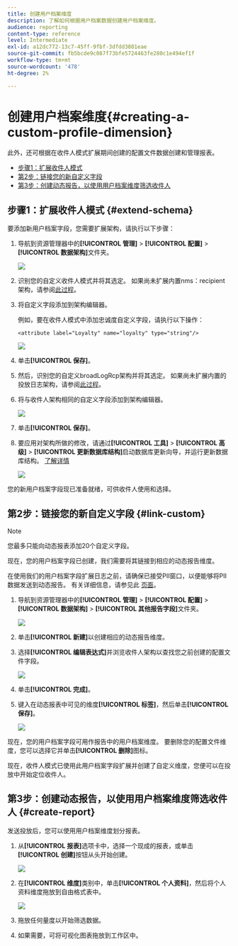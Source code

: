 ```yaml
---
title: 创建用户档案维度
description: 了解如何根据用户档案数据创建用户档案维度。
audience: reporting
content-type: reference
level: Intermediate
exl-id: a12dc772-13c7-45ff-9fbf-3dfdd3801eae
source-git-commit: fb5bcde9c087f73bfe5724463fe280c1e494ef1f
workflow-type: tm+mt
source-wordcount: '478'
ht-degree: 2%

---
```


# 创建用户档案维度{#creating-a-custom-profile-dimension}

此外，还可根据在收件人模式扩展期间创建的配置文件数据创建和管理报表。

* [步骤1：扩展收件人模式](##extend-schema)
* [第2步：链接您的新自定义字段](#link-custom)
* [第3步：创建动态报告，以使用用户档案维度筛选收件人](#create-report)

## 步骤1：扩展收件人模式 {#extend-schema}

要添加新用户档案字段，您需要扩展架构，请执行以下步骤：

1. 导航到资源管理器中的&#x200B;**[!UICONTROL 管理]** > **[!UICONTROL 配置]** > **[!UICONTROL 数据架构]**&#x200B;文件夹。

   ![](assets/custom_field_1.png)

1. 识别您的自定义收件人模式并将其选定。 如果尚未扩展内置nms：recipient架构，请参阅[此过程](https://experienceleague.adobe.com/en/docs/campaign/campaign-v8/developer/shemas-forms/extend-schema)。

1. 将自定义字段添加到架构编辑器。

   例如，要在收件人模式中添加忠诚度自定义字段，请执行以下操作：

   ```
   <attribute label="Loyalty" name="loyalty" type="string"/>
   ```

   ![](assets/custom_field_2.png)

1. 单击&#x200B;**[!UICONTROL 保存]**。

1. 然后，识别您的自定义broadLogRcp架构并将其选定。 如果尚未扩展内置的投放日志架构，请参阅[此过程](https://experienceleague.adobe.com/en/docs/campaign/campaign-v8/developer/shemas-forms/extend-schema)。

1. 将与收件人架构相同的自定义字段添加到架构编辑器。

   ![](assets/custom_field_3.png)

1. 单击&#x200B;**[!UICONTROL 保存]**。

1. 要应用对架构所做的修改，请通过&#x200B;**[!UICONTROL 工具]** > **[!UICONTROL 高级]** > **[!UICONTROL 更新数据库结构]**&#x200B;启动数据库更新向导，并运行更新数据库结构。 [了解详情](https://experienceleague.adobe.com/en/docs/campaign/campaign-v8/developer/shemas-forms/update-database-structure)

   ![](assets/custom_field_4.png)

您的新用户档案字段现已准备就绪，可供收件人使用和选择。

## 第2步：链接您的新自定义字段 {#link-custom}

>[!NOTE]
>
> 您最多只能向动态报表添加20个自定义字段。

现在，您的用户档案字段已创建，我们需要将其链接到相应的动态报告维度。

在使用我们的用户档案字段扩展日志之前，请确保已接受PII窗口，以便能够将PII数据发送到动态报告。 有关详细信息，请参见此 [ 页面](pii-agreement.md)。

1. 导航到资源管理器中的&#x200B;**[!UICONTROL 管理]** > **[!UICONTROL 配置]** > **[!UICONTROL 数据架构]** > **[!UICONTROL 其他报告字段]**&#x200B;文件夹。

   ![](assets/custom_field_5.png)

1. 单击&#x200B;**[!UICONTROL 新建]**&#x200B;以创建相应的动态报告维度。

1. 选择&#x200B;**[!UICONTROL 编辑表达式]**&#x200B;并浏览收件人架构以查找您之前创建的配置文件字段。

   ![](assets/custom_field_6.png)

1. 单击&#x200B;**[!UICONTROL 完成]**。

1. 键入在动态报表中可见的维度&#x200B;**[!UICONTROL 标签]**，然后单击&#x200B;**[!UICONTROL 保存]**。

   ![](assets/custom_field_7.png)

现在，您的用户档案字段可用作报告中的用户档案维度。 要删除您的配置文件维度，您可以选择它并单击&#x200B;**[!UICONTROL 删除]**&#x200B;图标。

现在，收件人模式已使用此用户档案字段扩展并创建了自定义维度，您便可以在投放中开始定位收件人。

## 第3步：创建动态报告，以使用用户档案维度筛选收件人 {#create-report}

发送投放后，您可以使用用户档案维度划分报表。

1. 从&#x200B;**[!UICONTROL 报表]**&#x200B;选项卡中，选择一个现成的报表，或单击&#x200B;**[!UICONTROL 创建]**&#x200B;按钮从头开始创建。

   ![](assets/custom_field_8.png)

1. 在&#x200B;**[!UICONTROL 维度]**&#x200B;类别中，单击&#x200B;**[!UICONTROL 个人资料]**，然后将个人资料维度拖放到自由格式表中。

   ![](assets/custom_field_9.png)

1. 拖放任何量度以开始筛选数据。

1. 如果需要，可将可视化图表拖放到工作区中。

